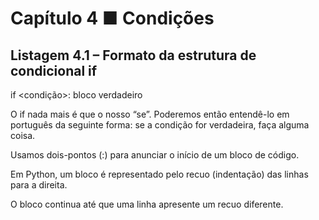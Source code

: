 # Capítulo 4 ■ Condições

## Listagem 4.1 – Formato da estrutura de condicional if

if <condição>:
	bloco verdadeiro

O if nada mais é que o nosso “se”. Poderemos então entendê-lo em português da
seguinte forma: se a condição for verdadeira, faça alguma coisa.

Usamos dois-pontos (:) para anunciar o início de um bloco de código.

Em Python, um bloco é representado pelo recuo (indentação) das linhas para a direita.

O bloco continua até que uma linha apresente um recuo diferente.
